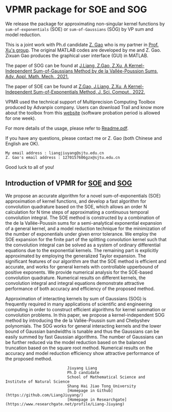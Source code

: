 # VPMR package for SOE and SOG
We release the package for approximating non-singular kernel functions by `sum-of-exponentials` (SOE) or `sum-of-Gaussians` (SOG) by VP sum and model reduction.

This is a joint work with Ph.d candidate [Z. Gao](https://github.com/ZXGao97/) who is my partner in [Prof. Xu's group](http://math.sjtu.edu.cn/faculty/xuzl/). 
The original MATLAB codes are developed by me and Z. Gao. Zixuan Gao produces the graphical user interface (GUI) in MATLAB.

The paper of SOG can be found at [J.Liang, Z.Gao, Z.Xu, A Kernel-Independent Sum-of-Gaussians Method by de la Vallée-Poussion
Sums, Adv. Appl. Math. Mech., 2021.](https://global-sci.org/intro/article_detail/aamm/19256.html)

The paper of SOE can be found at [Z.Gao, J.Liang, Z.Xu, A Kernel-Independent Sum-of-Exponentials Method, J. Sci. Comput., 2022.](https://link.springer.com/article/10.1007/s10915-022-01999-1) 

VPMR used the technical support of Multiprecision Computing Toolbox produced by Advanpix company. Users can download Trail and know more about the toolbox from this [website](www.advanpix.com) (software probation period is allowed for one week).

For more details of the usage, please refer to [Readme.pdf](https://github.com/LiangJiuyang/VPMR/blob/main/Readme.pdf).

If you have any questions, please contact me or Z. Gao (both Chinese and English are OK). 
```
My email address : liangjiuyang@sjtu.edu.cn
Z. Gao's email address : 1270157606gzx@sjtu.edu.cn
```
Good luck to all of you!

## Introduction of VPMR for [SOE](https://arxiv.org/abs/2012.13477) and [SOG](https://arxiv.org/abs/2010.05192)
We propose an accurate algorithm for a novel sum-of-exponentials (SOE) approximation of kernel functions, and develop a fast algorithm for convolution quadrature based on the SOE, which allows an order N calculation for N time steps of approximating a continuous temporal convolution integral. The SOE method is constructed by a combination of the de la Vallée-Poussin sums for a semi-analytical exponential expansion of a general kernel, and a model reduction technique for the minimization of the number of exponentials under given error tolerance. We employ the SOE expansion for the finite part of the splitting convolution kernel such that the convolution integral can be solved as a system of ordinary differential equations due to the exponential kernels. The remaining part is explicitly approximated by employing the generalized Taylor expansion. The significant features of our algorithm are that the SOE method is efficient and accurate, and works for general kernels with controllable upperbound of positive exponents. We provide numerical analysis for the SOE-based convolution quadrature. Numerical results on different kernels, the convolution integral and integral equations demonstrate attractive performance of both accuracy and efficiency of the proposed method.

Approximation of interacting kernels by sum of Gaussians (SOG) is frequently required in many applications of scientific and engineering computing in order to construct efficient algorithms for kernel summation or convolution problems. In this paper, we propose a kernel-independent SOG method by introducing the de la Vallée-Poussin sum and Chebyshev polynomials. The SOG works for general interacting kernels and the lower bound of Gaussian bandwidths is tunable and thus the Gaussians can be easily summed by fast Gaussian algorithms. The number of Gaussians can be further reduced via the model reduction based on the balanced truncation based on the square root method. Numerical results on the accuracy and model reduction efficiency show attractive performance of the proposed method.

```
                           Jiuyang Liang
                           Ph.D candidate
                           School of Mathematical Science and Institute of Natural Science
                           Shang Hai Jiao Tong University
                           [Homepage in Github](https://github.com/LiangJiuyang/)
                           [Homepage in Researchgate](https://www.researchgate.net/profile/Liang-Jiuyang)
```

